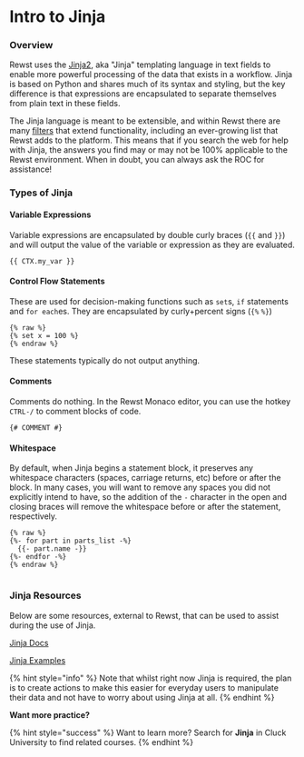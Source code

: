 # Intro to Jinja

### Overview

Rewst uses the [Jinja2](https://jinja.palletsprojects.com/), aka "Jinja" templating language in text fields to enable more powerful processing of the data that exists in a workflow. Jinja is based on Python and shares much of its syntax and styling, but the key difference is that expressions are encapsulated to separate themselves from plain text in these fields.

The Jinja language is meant to be extensible, and within Rewst there are many [filters](https://jinja.palletsprojects.com/en/3.1.x/templates/#filters) that extend functionality, including an ever-growing list that Rewst adds to the platform. This means that if you search the web for help with Jinja, the answers you find may or may not be 100% applicable to the Rewst environment. When in doubt, you can always ask the ROC for assistance!

### Types of Jinja

#### Variable Expressions

Variable expressions are encapsulated by double curly braces (`{{` and `}}`) and will output the value of the variable or expression as they are evaluated.

`{{ CTX.my_var }}`

#### Control Flow Statements

These are used for decision-making functions such as `set`s, `if` statements and `for each`es. They are encapsulated by curly+percent signs (`{%` `%}`)

```django
{% raw %}
{% set x = 100 %}
{% endraw %}

```

These statements typically do not output anything.

#### Comments

Comments do nothing. In the Rewst Monaco editor, you can use the hotkey `CTRL-/` to comment blocks of code.

`{# COMMENT #}`

#### Whitespace

By default, when Jinja begins a statement block, it preserves any whitespace characters (spaces, carriage returns, etc) before or after the block. In many cases, you will want to remove any spaces you did not explicitly intend to have, so the addition of the `-` character in the open and closing braces will remove the whitespace before or after the statement, respectively.

```django
{% raw %}
{%- for part in parts_list -%}
  {{- part.name -}}
{%- endfor -%}
{% endraw %}


```

### Jinja Resources

Below are some resources, external to Rewst, that can be used to assist during the use of Jinja.

[Jinja Docs](https://documentation.bloomreach.com/engagement/docs/jinja)

[Jinja Examples](https://www.webforefront.com/django/usebuiltinjinjafilters.html)

{% hint style="info" %}
Note that whilst right now Jinja is required, the plan is to create actions to make this easier for everyday users to manipulate their data and not have to worry about using Jinja at all.
{% endhint %}

**Want more practice?**

{% hint style="success" %}
Want to learn more? Search for **Jinja** in Cluck University to find related courses.
{% endhint %}
